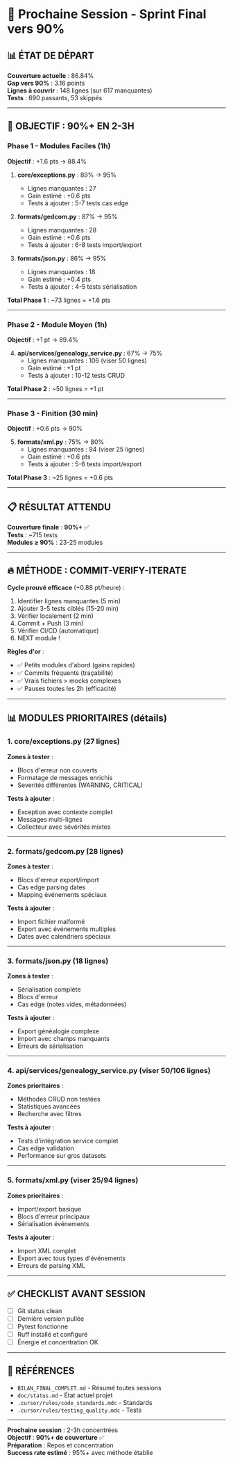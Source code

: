 # 🎯 Prochaine Session - Sprint Final vers 90%

## 📊 ÉTAT DE DÉPART

**Couverture actuelle** : 86.84%  
**Gap vers 90%** : 3.16 points  
**Lignes à couvrir** : 148 lignes (sur 617 manquantes)  
**Tests** : 690 passants, 53 skippés

---

## 🎯 OBJECTIF : 90%+ EN 2-3H

### Phase 1 - Modules Faciles (1h)
**Objectif** : +1.6 pts → 88.4%

1. **core/exceptions.py** : 89% → 95%
   - Lignes manquantes : 27
   - Gain estimé : +0.6 pts
   - Tests à ajouter : 5-7 tests cas edge

2. **formats/gedcom.py** : 87% → 95%
   - Lignes manquantes : 28
   - Gain estimé : +0.6 pts
   - Tests à ajouter : 6-8 tests import/export

3. **formats/json.py** : 86% → 95%
   - Lignes manquantes : 18
   - Gain estimé : +0.4 pts
   - Tests à ajouter : 4-5 tests sérialisation

**Total Phase 1** : ~73 lignes = +1.6 pts

---

### Phase 2 - Module Moyen (1h)
**Objectif** : +1 pt → 89.4%

4. **api/services/genealogy_service.py** : 67% → 75%
   - Lignes manquantes : 106 (viser 50 lignes)
   - Gain estimé : +1 pt
   - Tests à ajouter : 10-12 tests CRUD

**Total Phase 2** : ~50 lignes = +1 pt

---

### Phase 3 - Finition (30 min)
**Objectif** : +0.6 pts → 90%

5. **formats/xml.py** : 75% → 80%
   - Lignes manquantes : 94 (viser 25 lignes)
   - Gain estimé : +0.6 pts
   - Tests à ajouter : 5-6 tests import/export

**Total Phase 3** : ~25 lignes = +0.6 pts

---

## 📋 RÉSULTAT ATTENDU

**Couverture finale** : **90%+** ✅  
**Tests** : ~715 tests  
**Modules ≥ 90%** : 23-25 modules  

---

## 🔥 MÉTHODE : COMMIT-VERIFY-ITERATE

**Cycle prouvé efficace** (+0.88 pt/heure) :

1. Identifier lignes manquantes (5 min)
2. Ajouter 3-5 tests ciblés (15-20 min)
3. Vérifier localement (2 min)
4. Commit + Push (3 min)
5. Vérifier CI/CD (automatique)
6. NEXT module !

**Règles d'or** :
- ✅ Petits modules d'abord (gains rapides)
- ✅ Commits fréquents (traçabilité)
- ✅ Vrais fichiers > mocks complexes
- ✅ Pauses toutes les 2h (efficacité)

---

## 📊 MODULES PRIORITAIRES (détails)

### 1. core/exceptions.py (27 lignes)
**Zones à tester** :
- Blocs d'erreur non couverts
- Formatage de messages enrichis
- Severités différentes (WARNING, CRITICAL)

**Tests à ajouter** :
- Exception avec contexte complet
- Messages multi-lignes
- Collecteur avec sévérités mixtes

---

### 2. formats/gedcom.py (28 lignes)
**Zones à tester** :
- Blocs d'erreur export/import
- Cas edge parsing dates
- Mapping événements spéciaux

**Tests à ajouter** :
- Import fichier malformé
- Export avec événements multiples
- Dates avec calendriers spéciaux

---

### 3. formats/json.py (18 lignes)
**Zones à tester** :
- Sérialisation complète
- Blocs d'erreur
- Cas edge (notes vides, métadonnées)

**Tests à ajouter** :
- Export généalogie complexe
- Import avec champs manquants
- Erreurs de sérialisation

---

### 4. api/services/genealogy_service.py (viser 50/106 lignes)
**Zones prioritaires** :
- Méthodes CRUD non testées
- Statistiques avancées
- Recherche avec filtres

**Tests à ajouter** :
- Tests d'intégration service complet
- Cas edge validation
- Performance sur gros datasets

---

### 5. formats/xml.py (viser 25/94 lignes)
**Zones prioritaires** :
- Import/export basique
- Blocs d'erreur principaux
- Sérialisation événements

**Tests à ajouter** :
- Import XML complet
- Export avec tous types d'événements
- Erreurs de parsing XML

---

## ✅ CHECKLIST AVANT SESSION

- [ ] Git status clean
- [ ] Dernière version pullée
- [ ] Pytest fonctionne
- [ ] Ruff installé et configuré
- [ ] Énergie et concentration OK

---

## 📖 RÉFÉRENCES

- `BILAN_FINAL_COMPLET.md` - Résumé toutes sessions
- `doc/status.md` - État actuel projet
- `.cursor/rules/code_standards.mdc` - Standards
- `.cursor/rules/testing_quality.mdc` - Tests

---

**Prochaine session** : 2-3h concentrées  
**Objectif** : **90%+ de couverture** ✅  
**Préparation** : Repos et concentration  
**Success rate estimé** : 95%+ avec méthode établie


